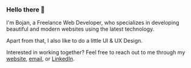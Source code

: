 ### Hello there 👋

I'm Bojan, a Freelance Web Developer, who specializes in developing beautiful
and modern websites using the latest technology.

Apart from that, I also like to do a little UI & UX Design.

Interested in working together? Feel free to reach out to me through my
[website](https://bojangabric.com), [email](mailto:bojan@bojangabric.com), or
[LinkedIn](https://www.linkedin.com/in/bojangabric).

